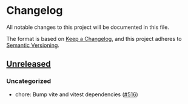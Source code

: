 # Changelog

All notable changes to this project will be documented in this file.

The format is based on [Keep a Changelog](https://keepachangelog.com/en/1.0.0/),
and this project adheres to [Semantic Versioning](https://semver.org/spec/v2.0.0.html).

## [Unreleased]

### Uncategorized

- chore: Bump vite and vitest dependencies ([#516](https://github.com/MetaMask/ocap-kernel/pull/516))

[Unreleased]: https://github.com/MetaMask/ocap-kernel/
